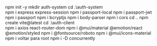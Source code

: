 npm init -y
mkdir auth-system
cd .\auth-system\
npm i express express-session
npm i passport-local
npm i passport-jwt
npm i passport
npm i bcryptjs
npm i body-parser
npm i cors
cd ..
npm create vite@latest
cd .\auth-client\
npm i axios react-router-dom
npm i @mui/material @emotion/react @emotion/styled
npm i @fontsource/roboto
npm i @mui/icons-material
npm i
voltar para root
npm i -D concurrently